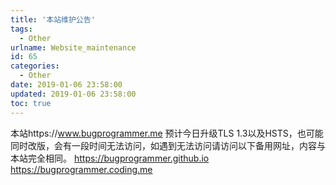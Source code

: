 ```yaml
---
title: '本站维护公告'
tags:
  - Other
urlname: Website_maintenance
id: 65
categories:
  - Other
date: 2019-01-06 23:58:00
updated: 2019-01-06 23:58:00
toc: true
---
```

本站https://www.bugprogrammer.me 预计今日升级TLS 1.3以及HSTS，也可能同时改版，会有一段时间无法访问，如遇到无法访问请访问以下备用网址，内容与本站完全相同。
https://bugprogrammer.github.io
https://bugprogrammer.coding.me
<!--more-->